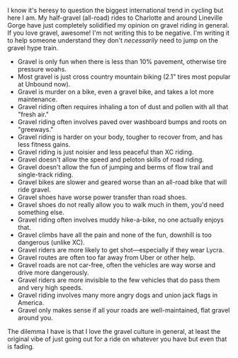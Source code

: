 I know it's heresy to question the biggest international trend in cycling but here I am. My half-gravel (all-road) rides to Charlotte and around Lineville Gorge have just completely solidified my opinion on gravel riding in general. If you love gravel, awesome! I'm not writing this to be negative. I'm writing it to help someone understand they don't *necessarily* need to jump on the gravel hype train.

- Gravel is only fun when there is less than 10% pavement, otherwise tire pressure woahs.
- Most gravel is just cross country mountain biking (2.1" tires most popular at Unbound now).
- Gravel is murder on a bike, even a gravel bike, and takes a lot more maintenance.
- Gravel riding often requires inhaling a ton of dust and pollen with all that "fresh air."
- Gravel riding often involves paved over washboard bumps and roots on "greeways."
- Gravel riding is harder on your body, tougher to recover from, and has less fitness gains.
- Gravel riding is just noisier and less peaceful than XC riding.
- Gravel doesn't allow the speed and peloton skills of road riding.
- Gravel doesn't allow the fun of jumping and berms of flow trail and single-track riding.
- Gravel bikes are slower and geared worse than an all-road bike that will ride gravel.
- Gravel shoes have worse power transfer than road shoes.
- Gravel shoes do not really allow you to walk much in them, you'd need something else.
- Gravel riding often involves muddy hike-a-bike, no one actually enjoys that.
- Gravel climbs have all the pain and none of the fun, downhill is too dangerous (unlike XC).
- Gravel riders are more likely to get shot—especially if they wear Lycra.
- Gravel routes are often too far away from Uber or other help.
- Gravel roads are not car-free, often the vehicles are way worse and drive more dangerously.
- Gravel riders are more invisible to the few vehicles that do pass them and very high speeds.
- Gravel riding involves many more angry dogs and union jack flags in America.
- Gravel only makes sense if all your roads are well-maintained, flat gravel around you.

The dilemma I have is that I love the gravel culture in general, at least the original vibe of just going out for a ride on whatever you have but even that is fading.